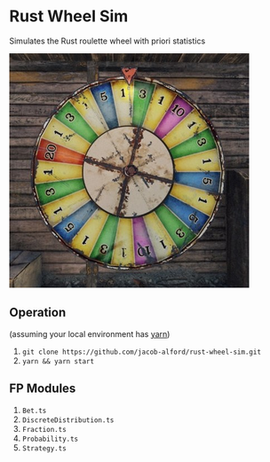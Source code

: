 # Rust Wheel Sim

Simulates the Rust roulette wheel with priori statistics

![Rust Wheel](assets/rust-wheel.jpeg)

## Operation

(assuming your local environment has [yarn](https://yarnpkg.com/))

1. `git clone https://github.com/jacob-alford/rust-wheel-sim.git`
1. `yarn && yarn start`

## FP Modules

1. `Bet.ts`
1. `DiscreteDistribution.ts`
1. `Fraction.ts`
1. `Probability.ts`
1. `Strategy.ts`
